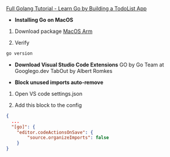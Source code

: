 [Full Golang Tutorial - Learn Go by Building a TodoList App](https://www.youtube.com/watch?v=XCZWyN9ZbEQ)


- **Installing Go on MacOS**

1. Download package
[MacOS Arm](https://go.dev/dl/)

2. Verify
```bash
go version
```

- **Download Visual Studio Code Extensions**
GO by Go Team at Googlego.dev
TabOut by Albert Romkes

- **Block unused imports auto-remove**
1. Open VS code settings.json


2. Add this block to the config
```json
{
  ...
  "[go]": {
    "editor.codeActionsOnSave": {
        "source.organizeImports": false
    }
}
```


